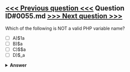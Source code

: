 [<<< Previous question <<<](0054.md)   Question ID#0055.md   [>>> Next question >>>](0056.md)
---

Which of the following is NOT a valid PHP variable name?

- [ ] A)$1a
- [ ] B)$a
- [ ] C)$$a
- [ ] D)$_a

<details><summary><b>Answer</b></summary>
<p>
  Answer: <strong>A</strong>
</p>
</details>
